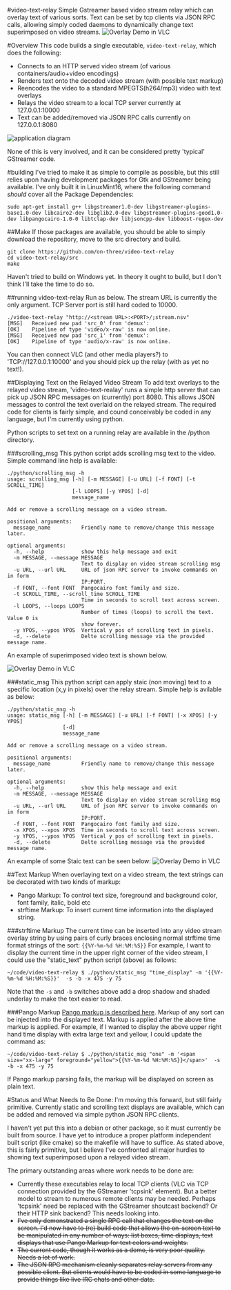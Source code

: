 #video-text-relay
Simple Gstreamer based video stream relay which can overlay text of various sorts. Text can be set by tcp clients via JSON RPC calls, allowing simply coded daemons to dynamically change text superimposed on video streams.
![Overlay Demo in VLC](https://raw.githubusercontent.com/on-three/video-text-relay/master/img/vlcsnap-2014-06-18-18h00m31s153.png)

#Overview
This code builds a single executable, `video-text-relay`, which does the following:
* Connects to an HTTP served video stream (of various containers/audio+video encodings)
* Renders text onto the decoded video stream (with possible text markup)
* Reencodes the video to a standard MPEGTS(h264/mp3) video with text overlays
* Relays the video stream to a local TCP server currently at 127.0.0.1:10000
* Text can be added/removed via JSON RPC calls currently on 127.0.0.1:8080

![application diagram](https://raw.githubusercontent.com/on-three/video-text-relay/master/img/video_text_relay.png)

None of this is very involved, and it can be considered pretty 'typical' GStreamer code.

#building
I've tried to make it as simple to compile as possible, but this still relies upon having development packages for Gtk and GStreamer being available. I've only built it in LinuxMint16, where the following command _should_ cover all the Package Dependencies:

```
sudo apt-get install g++ libgstreamer1.0-dev libgstreamer-plugins-base1.0-dev libcairo2-dev libglib2.0-dev libgstreamer-plugins-good1.0-dev libpangocairo-1.0-0 libtclap-dev libjsoncpp-dev libboost-regex-dev
```

##Make
If those packages are available, you should be able to simply download the repository, move to the src directory and build.

```
git clone https://github.com/on-three/video-text-relay
cd video-text-relay/src
make
```

Haven't tried to build on Windows yet. In theory it ought to build, but I don't think I'll take the time to do so.


##running video-text-relay
Run as below. The stream URL is  currently the only argument. TCP Server port is still hard coded to 10000.
```
./video-text-relay "http://<stream URL>:<PORT>/;stream.nsv"
[MSG]	Received new pad 'src_0' from 'demux':
[OK]	Pipeline of type 'video/x-raw' is now online.
[MSG]	Received new pad 'src_1' from 'demux':
[OK]	Pipeline of type 'audio/x-raw' is now online.

```
You can then connect VLC (and other media players?) to 'TCP://127.0.0.1:10000' and you should pick up the relay (with as yet no text!).

##Displaying Text on the Relayed Video Stream
To add text overlays to the relayed video stream, 'video-text-realay' runs a simple http server that can pick up JSON RPC messages on (currently) port 8080. This allows JSON messages to control the text overlaid on the relayed stream. The required code for clients is fairly simple, and cound conceivably be coded in any language, but I'm currently using python.

Python scripts to set text on a running relay are available in the /python directory.

###scrolling_msg
This python script adds scrolling msg text to the video. Simple command line help is available:
```
./python/scrolling_msg -h
usage: scrolling_msg [-h] [-m MESSAGE] [-u URL] [-f FONT] [-t SCROLL_TIME]
                     [-l LOOPS] [-y YPOS] [-d]
                     message_name

Add or remove a scrolling message on a video stream.

positional arguments:
  message_name          Friendly name to remove/change this message later.

optional arguments:
  -h, --help            show this help message and exit
  -m MESSAGE, --message MESSAGE
                        Text to display on video stream scrolling msg
  -u URL, --url URL     URL of json RPC server to invoke commands on in form
                        IP:PORT.
  -f FONT, --font FONT  Pangocairo font family and size.
  -t SCROLL_TIME, --scroll_time SCROLL_TIME
                        Time in seconds to scroll text across screen.
  -l LOOPS, --loops LOOPS
                        Number of times (loops) to scroll the text. Value 0 is
                        show forever.
  -y YPOS, --ypos YPOS  Vertical y pos of scrolling text in pixels.
  -d, --delete          Delte scrolling message via the provided message name.

```
An example of superimposed video text is shown below.

![Overlay Demo in VLC](https://raw.githubusercontent.com/on-three/video-text-relay/master/img/Screenshot%20from%202014-04-28%2018:49:00.png)

###static_msg
This python script can apply staic (non moving) text to a specific location (x,y in pixels) over the relay stream. Simple help is avilable as below:
```
./python/static_msg -h
usage: static_msg [-h] [-m MESSAGE] [-u URL] [-f FONT] [-x XPOS] [-y YPOS]
                  [-d]
                  message_name

Add or remove a scrolling message on a video stream.

positional arguments:
  message_name          Friendly name to remove/change this message later.

optional arguments:
  -h, --help            show this help message and exit
  -m MESSAGE, --message MESSAGE
                        Text to display on video stream scrolling msg
  -u URL, --url URL     URL of json RPC server to invoke commands on in form
                        IP:PORT.
  -f FONT, --font FONT  Pangocairo font family and size.
  -x XPOS, --xpos XPOS  Time in seconds to scroll text across screen.
  -y YPOS, --ypos YPOS  Vertical y pos of scrolling text in pixels.
  -d, --delete          Delte scrolling message via the provided message name.

```
An example of some Staic text can be seen below:
![Overlay Demo in VLC](https://raw.githubusercontent.com/on-three/VideoTextOverlay/e3a66d8a2a544106cd3198091f11d275a18979f8/img/Screenshot%20from%202014-04-28%2019:57:16.png)

##Text Markup
When overlaying text on a video stream, the text strings can be decorated with two kinds of markup:
* Pango Markup: To control text size, foreground and background color, font family, italic, bold etc
* strftime Markup: To insert current time information into the displayed string.

###strftime Markup
The current time can be inserted into any video stream overlay string by using pairs of curly braces enclosing normal strftime time format strings of the sort: `{{%Y-%m-%d %H:%M:%S}}`
For example, I want to display the current time in the upper right corner of the video stream, I could use the "static_text" python script (above) as follows:
```
~/code/video-text-relay $ ./python/static_msg "time_display" -m '{{%Y-%m-%d %H:%M:%S}}'  -s -b -x 475 -y 75
```
Note that the `-s` and `-b` switches above add a drop shadow and shaded underlay to make the text easier to read.

###Pango Markup
[Pango markup is described here](https://developer.gnome.org/pango/stable/PangoMarkupFormat.html). Markup of any sort can be injected into the displayed text. Markup is applied after the above time markup is applied.
For example, if I wanted to display the above upper right hand time display with extra large text and yellow, I could update the command as:
```
~/code/video-text-relay $ ./python/static_msg "one" -m '<span size="xx-large" foreground="yellow">{{%Y-%m-%d %H:%M:%S}}</span>'  -s -b -x 475 -y 75
```
If Pango markup parsing fails, the markup will be displayed on screen as plain text.

#Status and What Needs to Be Done:
I'm moving this forward, but still fairly primitive. Currently static and scrolling text displays are available, which can be added and removed via simple python JSON RPC clients.

I haven't yet put this into a debian or other package, so it must currently be built from source. I have yet to introduce a proper platform independent built script (like cmake) so the makefile will have to suffice.
As stated above, this is fairly primitive, but I believe I've confronted all major hurdles to showing text superimposed upon a relayed video stream.

The primary outstanding areas where work needs to be done are:
* Currently these executables relay to local TCP clients (VLC via TCP connection provided by the GStreamer 'tcpsink' element). But a better model to stream to numerous remote clients may be needed. Perhaps 'tcpsink' need be replaced with the GStreamer shoutcast backend? Or their HTTP sink backend? This needs looking into.
* ~~I've only demonstrated a single RPC call that changes the text on the screen. I'd now have to (re) build code that allows the on-screen text to be manipulated in any number of ways: list boxes, time displays, text displays that use Pango Markup for text colors and weights.~~
* ~~The current code, though it works as a demo, is very poor quality. Needs a lot of work.~~
* ~~The JSON RPC mechanism cleanly separates relay servers from any possible client. But clients would have to be coded in some language to provide things like live IRC chats and other data.~~

